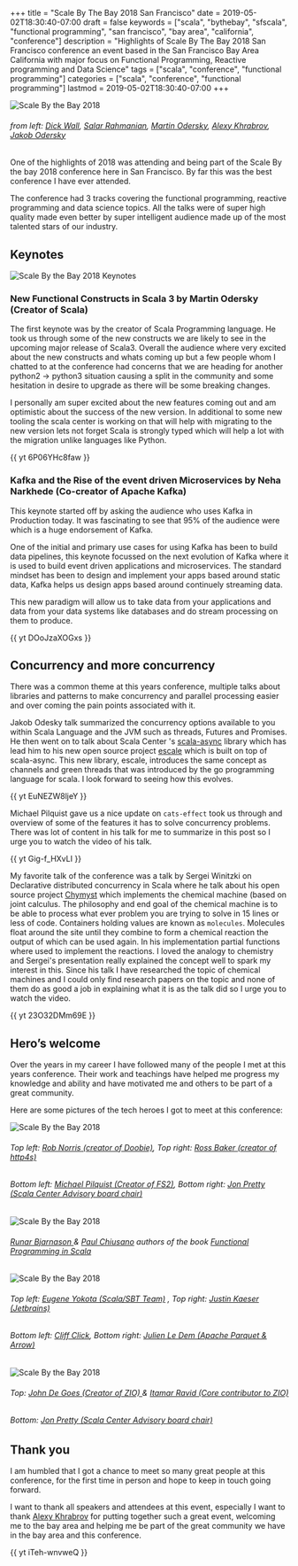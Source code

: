 +++
title = "Scale By The Bay 2018 San Francisco"
date = 2019-05-02T18:30:40-07:00
draft = false
keywords = ["scala", "bythebay", "sfscala", "functional programming", "san francisco", "bay area", "california", "conference"]
description = "Highlights of Scale By The Bay 2018 San Francisco conference an event based in the San Francisco Bay Area California with major focus on Functional Programming, Reactive programming and Data Science"
tags = ["scala", "conference", "functional programming"]
categories = ["scala", "conference", "functional programming"]
lastmod = 2019-05-02T18:30:40-07:00
+++

![Scale By the Bay 2018](https://via.softinio.com/scalebythebay_2018_header.jpg)
###### from left: [Dick Wall](https://twitter.com/dickwall), [Salar Rahmanian](https://twitter.com/SalarRahmanian), [Martin Odersky](https://twitter.com/odersky), [Alexy Khrabrov](https://twitter.com/ChiefScientist), [Jakob Odersky ](https://twitter.com/jodersky)

One of the highlights of 2018 was attending and being part of the Scale By the bay 2018 conference here in San Francisco. By far this was the best conference I have ever attended. 

The conference had 3 tracks covering the functional programming, reactive programming and data science topics. All the talks were of super high quality made even better by super intelligent audience made up of the most talented stars of our industry.

## Keynotes
![Scale By the Bay 2018 Keynotes](https://via.softinio.com/scalebythebay_2018_keynotes.jpg)

### New Functional Constructs in Scala 3 by Martin Odersky (Creator of Scala)

The first keynote was by the creator of Scala Programming language. He took us through some of the new constructs we are likely to see in the upcoming major release of Scala3. Overall the audience where very excited about the new constructs and whats coming up but a few people whom I chatted to at the conference had concerns that we are heading for another python2 -> python3 situation causing a split in the community and some hesitation in desire to upgrade as there will be some breaking changes.

I personally am super excited about the new features coming out and am optimistic about the success of the new version. In additional to some new tooling the scala center is working on that will help with migrating to the new version lets not forget Scala is strongly typed which will help a lot with the migration unlike languages like Python.

{{ yt 6P06YHc8faw }}

### Kafka and the Rise of the event driven Microservices by Neha Narkhede (Co-creator of Apache Kafka)
This keynote started off by asking the audience who uses Kafka in Production today. It was fascinating to see that 95% of the audience were which is a huge endorsement of Kafka.

One of the initial and primary use cases for using Kafka has been to build data pipelines, this keynote focussed on the next evolution of Kafka where it is used to build event driven applications and microservices. The standard mindset has been to design and implement your apps based around static data, Kafka helps us design apps based around continuely streaming data.

This new paradigm will allow us to take data from your applications and data from your data systems like databases and do stream processing on them to produce.

{{ yt DOoJzaXOGxs }}

## Concurrency and more concurrency
There was a common theme at this years conference, multiple talks about libraries and patterns to make concurrency and parallel processing easier and over coming the pain points associated with it. 

Jakob Odesky talk summarized the concurrency options available to you  within Scala Language and the JVM such as threads, Futures and Promises. He then went on to talk about Scala Center 's [scala-async](https://github.com/scala/scala-async) library which has lead him to his new open source project  [escale](https://github.com/jodersky/escale) which is built on top of scala-async.  This new library, escale, introduces the same concept as channels and green threads that was introduced by the go programming language for scala. I look forward to seeing how this evolves.

{{ yt EuNEZW8ljeY }}

Michael Pilquist gave us a nice update on `cats-effect` took us through and overview of some of the features it has to solve concurrency problems. There was lot of content in his talk for me to summarize in this post so I urge you to watch the video of his talk.

{{ yt Gig-f_HXvLI }}

 My favorite talk of the conference was a talk by Sergei Winitzki on Declarative distributed concurrency in Scala where he talk about his open source project  [Chymyst](https://github.com/Chymyst/chymyst-core) which implements the chemical machine (based on joint calculus. The philosophy and end goal  of the chemical machine is to be able to process what ever problem you are trying to solve in 15 lines or less of code. Containers holding values are known as `molecules`. Molecules  float around the site until they combine to form a chemical reaction the output of which can be used again. In his implementation partial functions where used  to implement the reactions. I loved the analogy to chemistry and Sergei's presentation really explained the concept well to spark my interest in this. Since his talk I have researched the topic of chemical machines and I could only find research papers on the topic and none of them do as good a job in explaining what it is as the talk did so I urge you to watch the video. 

{{ yt 23O32DMm69E }}

## Hero’s welcome
Over the years in my career I have followed many of the people I met at this years conference. Their work and teachings have helped me progress my knowledge and ability and have motivated me and others to be part of a great community. 

Here  are some pictures of the tech heroes I got to meet at this conference:

![Scale By the Bay 2018 ](https://via.softinio.com/scale_by_the_bay_2018_1.JPG)
###### Top left: [Rob Norris (creator of Doobie)](https://twitter.com/tpolecat), Top right: [Ross Baker (creator of http4s)](https://twitter.com/rossabaker)
###### Bottom left: [Michael Pilquist (Creator of FS2)](https://twitter.com/mpilquist), Bottom right:  [Jon Pretty (Scala Center Advisory board chair)](https://twitter.com/propensive/)

![Scale By the Bay 2018](https://via.softinio.com/scale_by_the_bay_2018_2.JPG)
###### [Runar Bjarnason ](https://twitter.com/runarorama) & [Paul Chiusano](https://twitter.com/pchiusano) authors of the book [Functional Programming in Scala](https://www.manning.com/books/functional-programming-in-scala)

![Scale By the Bay 2018](https://via.softinio.com/scale_by_the_bay_2018_4.JPG)
###### Top left: [Eugene Yokota (Scala/SBT Team)](https://twitter.com/eed3si9n) , Top right:  [Justin Kaeser (Jetbrains)](https://twitter.com/ebenwert)
###### Bottom left: [Cliff Click](https://twitter.com/cliff_click),  Bottom right:  [Julien Le Dem (Apache Parquet & Arrow)](https://twitter.com/J_)

![Scale By the Bay 2018](https://via.softinio.com/scale_by_the_bay_2018_3.JPG)
###### Top: [John De Goes (Creator of ZIO) ](https://twitter.com/jdegoes) & [Itamar Ravid (Core contributor to ZIO)](https://twitter.com/itrvd)
###### Bottom:  [Jon Pretty (Scala Center Advisory board chair)](https://twitter.com/propensive/)

## Thank you
I am humbled that I got a chance to meet so many great people at this conference, for the first time in person and hope to keep in touch going forward. 

I want to thank all speakers and attendees at this event, especially I want to thank [Alexy Khrabrov](https://twitter.com/ChiefScientist) for putting together such a great event, welcoming me to the bay area and helping me be part of the great community we have in the bay area and this conference.

{{ yt iTeh-wnvweQ }}

